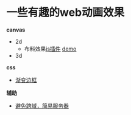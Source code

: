 # 一些有趣的web动画效果

**canvas**

- 2d
  - 布料效果[js插件](./canvas/2d/cloth/cloth.js)  [demo](./canvas/2d/cloth/view.html)
- 3d



**css**

- [渐变边框](./css/渐变边框.html)





**辅助**

- [避免跨域，简易服务器](./server.js)